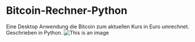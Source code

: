 # Bitcoin-Rechner-Python
Eine Desktop Anwendung die Bitcoin zum aktuellen Kurs in Euro umrechnet. Geschrieben in Python.
![This is an image](https://myoctocat.com/assets/images/base-octocat.svg)
